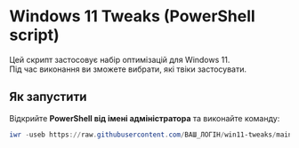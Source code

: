 # Windows 11 Tweaks (PowerShell script)

Цей скрипт застосовує набір оптимізацій для Windows 11.  
Під час виконання ви зможете вибрати, які твіки застосувати.

## Як запустити

Відкрийте **PowerShell від імені адміністратора** та виконайте команду:

```powershell
iwr -useb https://raw.githubusercontent.com/ВАШ_ЛОГІН/win11-tweaks/main/tweaks.ps1 | iex
